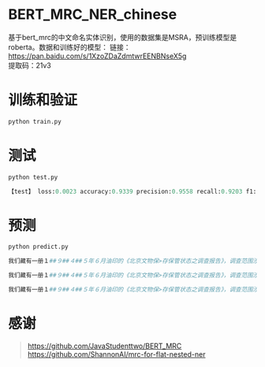 # BERT_MRC_NER_chinese
基于bert_mrc的中文命名实体识别，使用的数据集是MSRA，预训练模型是roberta。数据和训练好的模型：
链接：https://pan.baidu.com/s/1XzoZDaZdmtwrEENBNseX5g <br>
提取码：21v3
	
# 训练和验证
```python
python train.py
```

# 测试
```python
python test.py

【test】 loss:0.0023 accuracy:0.9339 precision:0.9558 recall:0.9203 f1:0.9377
```

# 预测
```python
python predict.py

我们藏有一册１##９##４##５年６月油印的《北京文物保>存保管状态之调查报告》，调查范围涉及故宫、历博、古研所、北大清华图书馆、北图、日伪资料库等二十几家，言及文物二十>万件以上，洋洋三万余言，是珍贵的北京史料。 []

我们藏有一册１##９##４##５年６月油印的《北京文物保>存保管状态之调查报告》，调查范围涉及故宫、历博、古研所、北大清华图书馆、北图、日伪资料库等二十几家，言及文物二十>万件以上，洋洋三万余言，是珍贵的北京史料。 [(['北', '京'], 39, 'NS'), (['故', '宫'], 63, 'NS'), (['北', '大', '清', '华', '图', '书', '馆'], 73, 'NS'), (['北', '图'], 81, 'NS'), (['日'], 84, 'NS'), (['北', '京'], 118, 'NS')]

我们藏有一册１##９##４##５年６月油印的《北京文物保>存保管状态之调查报告》，调查范围涉及故宫、历博、古研所、北大清华图书馆、北图、日伪资料库等二十几家，言及文物二十>万件以上，洋洋三万余言，是珍贵的北京史料。 []
```

# 感谢
> https://github.com/JavaStudenttwo/BERT_MRC <br>
> https://github.com/ShannonAI/mrc-for-flat-nested-ner
